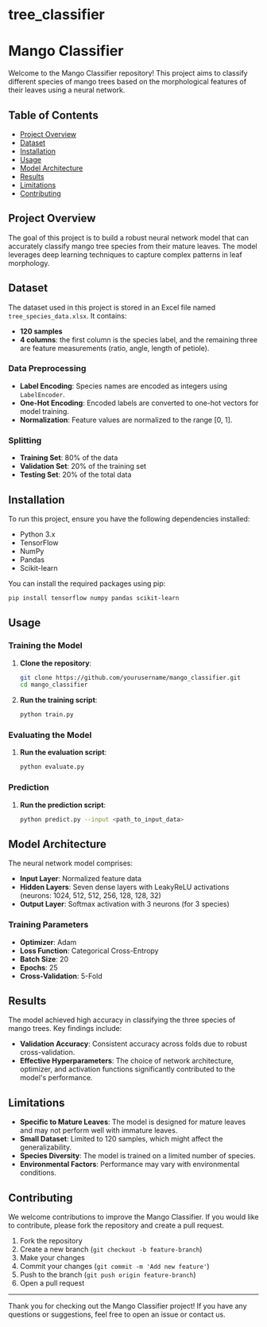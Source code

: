 # tree_classifier
# Mango Classifier

Welcome to the Mango Classifier repository! This project aims to classify different species of mango trees based on the morphological features of their leaves using a neural network.

## Table of Contents

- [Project Overview](#project-overview)
- [Dataset](#dataset)
- [Installation](#installation)
- [Usage](#usage)
- [Model Architecture](#model-architecture)
- [Results](#results)
- [Limitations](#limitations)
- [Contributing](#contributing)

## Project Overview

The goal of this project is to build a robust neural network model that can accurately classify mango tree species from their mature leaves. The model leverages deep learning techniques to capture complex patterns in leaf morphology.

## Dataset

The dataset used in this project is stored in an Excel file named `tree_species_data.xlsx`. It contains:
- **120 samples**
- **4 columns**: the first column is the species label, and the remaining three are feature measurements (ratio, angle, length of petiole).

### Data Preprocessing

- **Label Encoding**: Species names are encoded as integers using `LabelEncoder`.
- **One-Hot Encoding**: Encoded labels are converted to one-hot vectors for model training.
- **Normalization**: Feature values are normalized to the range [0, 1].

### Splitting

- **Training Set**: 80% of the data
- **Validation Set**: 20% of the training set
- **Testing Set**: 20% of the total data

## Installation

To run this project, ensure you have the following dependencies installed:

- Python 3.x
- TensorFlow
- NumPy
- Pandas
- Scikit-learn

You can install the required packages using pip:

```bash
pip install tensorflow numpy pandas scikit-learn
```

## Usage

### Training the Model

1. **Clone the repository**:
    ```bash
    git clone https://github.com/yourusername/mango_classifier.git
    cd mango_classifier
    ```

2. **Run the training script**:
    ```bash
    python train.py
    ```

### Evaluating the Model

1. **Run the evaluation script**:
    ```bash
    python evaluate.py
    ```

### Prediction

1. **Run the prediction script**:
    ```bash
    python predict.py --input <path_to_input_data>
    ```

## Model Architecture

The neural network model comprises:

- **Input Layer**: Normalized feature data
- **Hidden Layers**: Seven dense layers with LeakyReLU activations (neurons: 1024, 512, 512, 256, 128, 128, 32)
- **Output Layer**: Softmax activation with 3 neurons (for 3 species)

### Training Parameters

- **Optimizer**: Adam
- **Loss Function**: Categorical Cross-Entropy
- **Batch Size**: 20
- **Epochs**: 25
- **Cross-Validation**: 5-Fold

## Results

The model achieved high accuracy in classifying the three species of mango trees. Key findings include:

- **Validation Accuracy**: Consistent accuracy across folds due to robust cross-validation.
- **Effective Hyperparameters**: The choice of network architecture, optimizer, and activation functions significantly contributed to the model's performance.

## Limitations

- **Specific to Mature Leaves**: The model is designed for mature leaves and may not perform well with immature leaves.
- **Small Dataset**: Limited to 120 samples, which might affect the generalizability.
- **Species Diversity**: The model is trained on a limited number of species.
- **Environmental Factors**: Performance may vary with environmental conditions.

## Contributing

We welcome contributions to improve the Mango Classifier. If you would like to contribute, please fork the repository and create a pull request.

1. Fork the repository
2. Create a new branch (`git checkout -b feature-branch`)
3. Make your changes
4. Commit your changes (`git commit -m 'Add new feature'`)
5. Push to the branch (`git push origin feature-branch`)
6. Open a pull request

---

Thank you for checking out the Mango Classifier project! If you have any questions or suggestions, feel free to open an issue or contact us.

